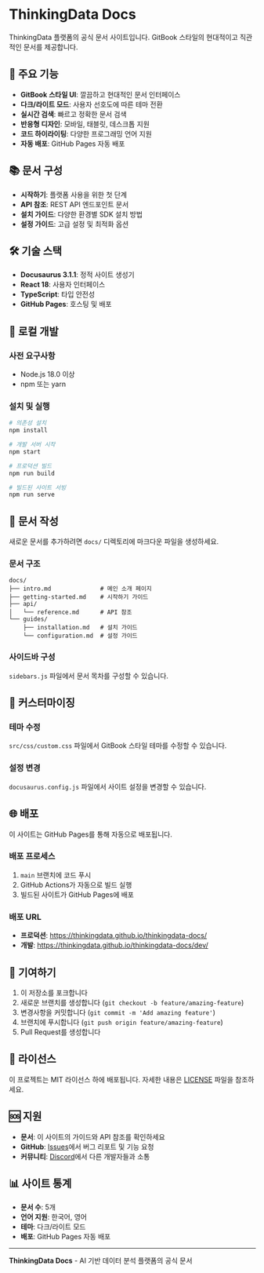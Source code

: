 # ThinkingData Docs

ThinkingData 플랫폼의 공식 문서 사이트입니다. GitBook 스타일의 현대적이고 직관적인 문서를 제공합니다.

## 🚀 주요 기능

- **GitBook 스타일 UI**: 깔끔하고 현대적인 문서 인터페이스
- **다크/라이트 모드**: 사용자 선호도에 따른 테마 전환
- **실시간 검색**: 빠르고 정확한 문서 검색
- **반응형 디자인**: 모바일, 태블릿, 데스크톱 지원
- **코드 하이라이팅**: 다양한 프로그래밍 언어 지원
- **자동 배포**: GitHub Pages 자동 배포

## 📚 문서 구성

- **시작하기**: 플랫폼 사용을 위한 첫 단계
- **API 참조**: REST API 엔드포인트 문서
- **설치 가이드**: 다양한 환경별 SDK 설치 방법
- **설정 가이드**: 고급 설정 및 최적화 옵션

## 🛠️ 기술 스택

- **Docusaurus 3.1.1**: 정적 사이트 생성기
- **React 18**: 사용자 인터페이스
- **TypeScript**: 타입 안전성
- **GitHub Pages**: 호스팅 및 배포

## 🚀 로컬 개발

### 사전 요구사항

- Node.js 18.0 이상
- npm 또는 yarn

### 설치 및 실행

```bash
# 의존성 설치
npm install

# 개발 서버 시작
npm start

# 프로덕션 빌드
npm run build

# 빌드된 사이트 서빙
npm run serve
```

## 📝 문서 작성

새로운 문서를 추가하려면 `docs/` 디렉토리에 마크다운 파일을 생성하세요.

### 문서 구조

```
docs/
├── intro.md              # 메인 소개 페이지
├── getting-started.md    # 시작하기 가이드
├── api/
│   └── reference.md      # API 참조
└── guides/
    ├── installation.md   # 설치 가이드
    └── configuration.md  # 설정 가이드
```

### 사이드바 구성

`sidebars.js` 파일에서 문서 목차를 구성할 수 있습니다.

## 🎨 커스터마이징

### 테마 수정

`src/css/custom.css` 파일에서 GitBook 스타일 테마를 수정할 수 있습니다.

### 설정 변경

`docusaurus.config.js` 파일에서 사이트 설정을 변경할 수 있습니다.

## 🌐 배포

이 사이트는 GitHub Pages를 통해 자동으로 배포됩니다.

### 배포 프로세스

1. `main` 브랜치에 코드 푸시
2. GitHub Actions가 자동으로 빌드 실행
3. 빌드된 사이트가 GitHub Pages에 배포

### 배포 URL

- **프로덕션**: https://thinkingdata.github.io/thinkingdata-docs/
- **개발**: https://thinkingdata.github.io/thinkingdata-docs/dev/

## 🤝 기여하기

1. 이 저장소를 포크합니다
2. 새로운 브랜치를 생성합니다 (`git checkout -b feature/amazing-feature`)
3. 변경사항을 커밋합니다 (`git commit -m 'Add amazing feature'`)
4. 브랜치에 푸시합니다 (`git push origin feature/amazing-feature`)
5. Pull Request를 생성합니다

## 📄 라이선스

이 프로젝트는 MIT 라이선스 하에 배포됩니다. 자세한 내용은 [LICENSE](LICENSE) 파일을 참조하세요.

## 🆘 지원

- **문서**: 이 사이트의 가이드와 API 참조를 확인하세요
- **GitHub**: [Issues](https://github.com/thinkingdata/thinkingdata-docs/issues)에서 버그 리포트 및 기능 요청
- **커뮤니티**: [Discord](https://discord.gg/thinkingdata)에서 다른 개발자들과 소통

## 📊 사이트 통계

- **문서 수**: 5개
- **언어 지원**: 한국어, 영어
- **테마**: 다크/라이트 모드
- **배포**: GitHub Pages 자동 배포

---

**ThinkingData Docs** - AI 기반 데이터 분석 플랫폼의 공식 문서 